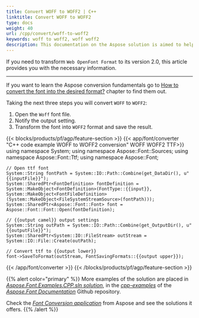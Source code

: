 ```yaml
---
title: Convert WOFF to WOFF2 | C++
linktitle: Convert WOFF to WOFF2
type: docs
weight: 40
url: /cpp/convert/woff-to-woff2
keywords: woff to woff2, woff woff2
description: This documentation on the Aspose solution is aimed to help you with the conversion from woff to woff2 format
---
```


If you need to transform `Web OpenFont Format` to its version 2.0, this article provides you with the necessary information.
_____

If you want to learn the Aspose conversion fundamentals go to 
 [How to convert the font into the desired format?](https://docs.aspose.com//font/cpp/convert/#how-to-convert-the-font-into-the-desired-format) chapter to find them out.

 Taking the next three steps you will convert `WOFF` to `WOFF2`:

1. Open the `Woff` font file.
2. Notify the output setting.
3. Transform the font into `WOFF2` format and save the result.

{{< blocks/products/pf/agp/feature-section >}}
{{< app/font/converter "C++ code example WOFF to WOFF2 conversion" WOFF WOFF2 TTF>}}
    using namespace System;
    using namespace Aspose::Font::Sources;
    using namespace Aspose::Font::Ttf;
    using namespace Aspose::Font;

    // Open ttf font
    System::String fontPath = System::IO::Path::Combine(get_DataDir(), u"{{inputFile}}");
    System::SharedPtr<FontDefinition> fontDefinition = System::MakeObject<FontDefinition>(FontType::{{input}}, System::MakeObject<FontFileDefinition>(System::MakeObject<FileSystemStreamSource>(fontPath)));
    System::SharedPtr<Aspose::Font::Font> font = Aspose::Font::Font::Open(fontDefinition);

    // {{output camel}} output settings
    System::String outPath = System::IO::Path::Combine(get_OutputDir(), u"{{outputFile}}");
    System::SharedPtr<System::IO::FileStream> outStream = System::IO::File::Create(outPath);

    // Convert ttf to {{output lower}}
    font->SaveToFormat(outStream, FontSavingFormats::{{output upper}});
{{< /app/font/converter >}}
{{< /blocks/products/pf/agp/feature-section >}}

{{% alert color="primary" %}}
More examples of the solution are placed in [*Aspose.Font.Examples.CPP.sln solution*](https://github.com/aspose-font/Aspose.Font-Documentation/tree/master/cpp-examples), in the [*cpp-examples*](https://github.com/aspose-font/Aspose.Font-Documentation/tree/master/cpp-examples) of the [*Aspose.Font Documentation*](https://github.com/aspose-font/Aspose.Font-Documentation) Github repository.

Check the [*Font Conversion application*](https://products.aspose.app/font/conversion) from Aspose and see the solutions it offers.
{{% /alert %}}